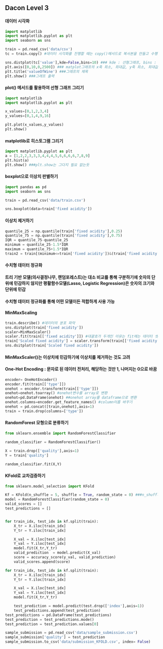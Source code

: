 ## Dacon Level 3
#### 데이터 시각화
``` python
import matplotlib
import matplotlib.pyplot as plt
import seaborn as sns

train = pd.read_csv('data/csv')
tc = train.copy() #데이터 시각화를 진행할 때는 copy()메서드로 복사본을 만들고 수행

sns.distplot(tc['value'],kde=False,bins=10) ### kde : 선형그래프, bins : 막대그래프 갯수
plt.axis([0,10,0,2500]) ### matplot그래프의 x축 최소, 최대값, y축 최소, 최대값
plt.title('valueOfWine') ###그래프의 제목
plt.show() ###그래프 출력
```

#### plot() 메서드를 활용하여 선형 그래프 그리기
``` python
import matplotlib
import matplotlib.pyplot as plt

x_values=[0,1,2,3,4]
y_values=[0,1,4,9,16]

plt.plot(x_values,y_values)
plt.show()
```
#### matplotlib로 히스토그램 그리기
``` python
import matplotlib.pyplot as plt
a = [1,2,2,3,3,3,4,4,4,5,6,6,6,6,7,8,9]
plt.hist(a)
plt.show() ###plt.show는 그다지 필요 없는듯
```

#### boxplot으로 이상치 판별하기
``` python
import pandas as pd
import seaborn as sns

train = pd.read_csv('data/train.csv')

sns.boxplot(data=train['fixed acidity'])
```

#### 이상치 제거하기
``` python
quantile_25 = np.quantile(train['fixed acidity'],0.25)
quantile_75 = np.quantile(train['fixed acidity'],0.75)
IQR = quantile_75-quantile_25
minimum = quantile_25-1.5*IQR
maximum = quantile_75+1.5*IQR
train2 = train[(minimum<=train['fixed acidity'])&(train['fixed acidity']<=maximum)]
```
#### 수치형 데이터 정규화
#### 트리 기반 모델(의사결정나무, 랜덤포레스트)는 대소 비교를 통해 구분하기에 숫자의 단위에 민감하지 않지만 평활함수모델(Lasso, Logistic Regression)은 숫자의 크기와 단위에 민감
#### 수치형 데이터 정규화를 통해 어떤 모델이든 적합하게 사용 가능
#### MinMaxScaling
``` python
train.describe() #데이터의 분포 파악
sns.distplot(train['fixed acidity'])
scaler=MinMaxScaler()
scaler.fit(train[['fixed acidity']]) #대괄호가 두개인 이유는 fit에는 데이터 셋이 들어가야하기 때문, 대괄호 하나는 Series
train['Scaled fixed acidity'] = scaler.transform(train[['fixed acidity']]) #train의 fixed acidity를 새로운 칼럼에 저장
sns.dsitplot(train['Scaled fixed acidity'])
```
#### MinMaxScaler()는 이상치에 민감하기에 이상치를 제거하는 것도 고려
#### One-Hot Encoding : 문자로 된 데이터 전처리, 해당하는 것만 1, 나머지는 0으로 바꿈
``` python
encoder= OneHotEncoder()
encoder.fit(train[['type']])
onehot = encoder.transform(train[['type']])
onehot=onehot.toarray() #onehot변수를 array로 변환
onehot=pd.DataFrame(onehot) ##onehot array를 dataframe으로 변환
onehot.columns=encoder.get_feature_names() #column이름 바꾸기
onehot = pd.concat([train,onehot],axis=1)
train = train.drop(columns=['type'])
```

#### RandomForest 모형으로 분류하기
``` python
from sklearn.ensemble import RandomForestClassifier

random_classifier = RandomForestClassifier()

X = train.drop(['quality'],axis=1)
Y = train['quality']

random_classifier.fit(X,Y)
```
#### KFold로 교차검증하기
``` python
from sklearn.model_selection import KFold

Kf = KFold(n_shuffle = 5, shuffle = True, random_state = 0) ###n_shuffle은 [훈련,검증]의 개수, shuffle은 Fold를 나누기 전 무작위로 섞는지 여부, random_state 는 난수값
model = RandomForestClassifier(random_state = 0)
valid_scores = []
test_predictions = []


for train_idx, test_idx in kf.split(train):
    X_tr = X.iloc[train_idx]
    Y_tr = Y.iloc[train_idx]

    X_val = X.iloc[test_idx]
    Y_val = Y.iloc[test_idx]
    model.fit(X_tr,Y_tr)
    valid_prediction  = model.predict(X_val)
    score = accuracy_score(y_val, valid_prediction)
    valid_scores.append(score)

for train_idx, test_idx in kf.split(train):
    X_tr = X.iloc[train_idx]
    Y_tr = Y.iloc[train_idx]

    X_val = X.iloc[test_idx]
    Y_val = Y.iloc[test_idx]
    model.fit(X_tr,Y_tr)

    test_prediction = model.predict(test.drop(['index'],axis=1))
    test_predictions.append(test_prediction)
test_predictions = pd.DataFrame(test_predictions)
test_prediction = test_predictions.mode()
test_prediction = test_prediction.values[0]

sample_submission = pd.read_csv('data/sample_submission.csv')
sample_submission['quality'] = test_prediction
sample_submission.to_csv('data/submission_KFOLD.csv', index= False)
```